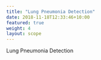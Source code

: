 ```yaml
---
title: "Lung Pneumonia Detection"
date: 2018-11-18T12:33:46+10:00
featured: true
weight: 4
layout: scope
---
```


Lung Pneumonia Detection